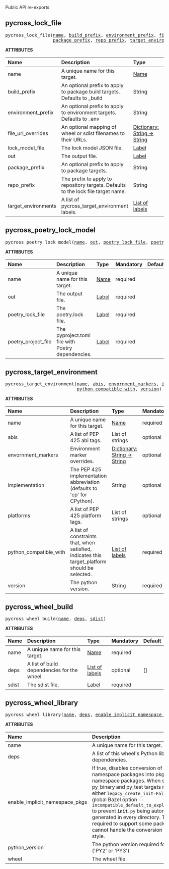 <!-- Generated with Stardoc: http://skydoc.bazel.build -->

Public API re-exports

<a id="#pycross_lock_file"></a>

## pycross_lock_file

<pre>
pycross_lock_file(<a href="#pycross_lock_file-name">name</a>, <a href="#pycross_lock_file-build_prefix">build_prefix</a>, <a href="#pycross_lock_file-environment_prefix">environment_prefix</a>, <a href="#pycross_lock_file-file_url_overrides">file_url_overrides</a>, <a href="#pycross_lock_file-lock_model_file">lock_model_file</a>, <a href="#pycross_lock_file-out">out</a>,
                  <a href="#pycross_lock_file-package_prefix">package_prefix</a>, <a href="#pycross_lock_file-repo_prefix">repo_prefix</a>, <a href="#pycross_lock_file-target_environments">target_environments</a>)
</pre>



**ATTRIBUTES**


| Name  | Description | Type | Mandatory | Default |
| :------------- | :------------- | :------------- | :------------- | :------------- |
| <a id="pycross_lock_file-name"></a>name |  A unique name for this target.   | <a href="https://bazel.build/docs/build-ref.html#name">Name</a> | required |  |
| <a id="pycross_lock_file-build_prefix"></a>build_prefix |  An optional prefix to apply to package build targets. Defaults to _build   | String | optional | "_build" |
| <a id="pycross_lock_file-environment_prefix"></a>environment_prefix |  An optional prefix to apply to environment targets. Defaults to _env   | String | optional | "_env" |
| <a id="pycross_lock_file-file_url_overrides"></a>file_url_overrides |  An optional mapping of wheel or sdist filenames to their URLs.   | <a href="https://bazel.build/docs/skylark/lib/dict.html">Dictionary: String -> String</a> | optional | {} |
| <a id="pycross_lock_file-lock_model_file"></a>lock_model_file |  The lock model JSON file.   | <a href="https://bazel.build/docs/build-ref.html#labels">Label</a> | required |  |
| <a id="pycross_lock_file-out"></a>out |  The output file.   | <a href="https://bazel.build/docs/build-ref.html#labels">Label</a> | required |  |
| <a id="pycross_lock_file-package_prefix"></a>package_prefix |  An optional prefix to apply to package targets.   | String | optional | "" |
| <a id="pycross_lock_file-repo_prefix"></a>repo_prefix |  The prefix to apply to repository targets. Defaults to the lock file target name.   | String | optional | "" |
| <a id="pycross_lock_file-target_environments"></a>target_environments |  A list of pycross_target_environment labels.   | <a href="https://bazel.build/docs/build-ref.html#labels">List of labels</a> | optional | [] |


<a id="#pycross_poetry_lock_model"></a>

## pycross_poetry_lock_model

<pre>
pycross_poetry_lock_model(<a href="#pycross_poetry_lock_model-name">name</a>, <a href="#pycross_poetry_lock_model-out">out</a>, <a href="#pycross_poetry_lock_model-poetry_lock_file">poetry_lock_file</a>, <a href="#pycross_poetry_lock_model-poetry_project_file">poetry_project_file</a>)
</pre>



**ATTRIBUTES**


| Name  | Description | Type | Mandatory | Default |
| :------------- | :------------- | :------------- | :------------- | :------------- |
| <a id="pycross_poetry_lock_model-name"></a>name |  A unique name for this target.   | <a href="https://bazel.build/docs/build-ref.html#name">Name</a> | required |  |
| <a id="pycross_poetry_lock_model-out"></a>out |  The output file.   | <a href="https://bazel.build/docs/build-ref.html#labels">Label</a> | required |  |
| <a id="pycross_poetry_lock_model-poetry_lock_file"></a>poetry_lock_file |  The poetry.lock file.   | <a href="https://bazel.build/docs/build-ref.html#labels">Label</a> | required |  |
| <a id="pycross_poetry_lock_model-poetry_project_file"></a>poetry_project_file |  The pyproject.toml file with Poetry dependencies.   | <a href="https://bazel.build/docs/build-ref.html#labels">Label</a> | required |  |


<a id="#pycross_target_environment"></a>

## pycross_target_environment

<pre>
pycross_target_environment(<a href="#pycross_target_environment-name">name</a>, <a href="#pycross_target_environment-abis">abis</a>, <a href="#pycross_target_environment-envornment_markers">envornment_markers</a>, <a href="#pycross_target_environment-implementation">implementation</a>, <a href="#pycross_target_environment-platforms">platforms</a>,
                           <a href="#pycross_target_environment-python_compatible_with">python_compatible_with</a>, <a href="#pycross_target_environment-version">version</a>)
</pre>



**ATTRIBUTES**


| Name  | Description | Type | Mandatory | Default |
| :------------- | :------------- | :------------- | :------------- | :------------- |
| <a id="pycross_target_environment-name"></a>name |  A unique name for this target.   | <a href="https://bazel.build/docs/build-ref.html#name">Name</a> | required |  |
| <a id="pycross_target_environment-abis"></a>abis |  A list of PEP 425 abi tags.   | List of strings | optional | [] |
| <a id="pycross_target_environment-envornment_markers"></a>envornment_markers |  Environment marker overrides.   | <a href="https://bazel.build/docs/skylark/lib/dict.html">Dictionary: String -> String</a> | optional | {} |
| <a id="pycross_target_environment-implementation"></a>implementation |  The PEP 425 implementation abbreviation (defaults to 'cp' for CPython).   | String | optional | "cp" |
| <a id="pycross_target_environment-platforms"></a>platforms |  A list of PEP 425 platform tags.   | List of strings | optional | [] |
| <a id="pycross_target_environment-python_compatible_with"></a>python_compatible_with |  A list of constraints that, when satisfied, indicates this target_platform should be selected.   | <a href="https://bazel.build/docs/build-ref.html#labels">List of labels</a> | required |  |
| <a id="pycross_target_environment-version"></a>version |  The python version.   | String | required |  |


<a id="#pycross_wheel_build"></a>

## pycross_wheel_build

<pre>
pycross_wheel_build(<a href="#pycross_wheel_build-name">name</a>, <a href="#pycross_wheel_build-deps">deps</a>, <a href="#pycross_wheel_build-sdist">sdist</a>)
</pre>



**ATTRIBUTES**


| Name  | Description | Type | Mandatory | Default |
| :------------- | :------------- | :------------- | :------------- | :------------- |
| <a id="pycross_wheel_build-name"></a>name |  A unique name for this target.   | <a href="https://bazel.build/docs/build-ref.html#name">Name</a> | required |  |
| <a id="pycross_wheel_build-deps"></a>deps |  A list of build dependencies for the wheel.   | <a href="https://bazel.build/docs/build-ref.html#labels">List of labels</a> | optional | [] |
| <a id="pycross_wheel_build-sdist"></a>sdist |  The sdist file.   | <a href="https://bazel.build/docs/build-ref.html#labels">Label</a> | required |  |


<a id="#pycross_wheel_library"></a>

## pycross_wheel_library

<pre>
pycross_wheel_library(<a href="#pycross_wheel_library-name">name</a>, <a href="#pycross_wheel_library-deps">deps</a>, <a href="#pycross_wheel_library-enable_implicit_namespace_pkgs">enable_implicit_namespace_pkgs</a>, <a href="#pycross_wheel_library-python_version">python_version</a>, <a href="#pycross_wheel_library-wheel">wheel</a>)
</pre>



**ATTRIBUTES**


| Name  | Description | Type | Mandatory | Default |
| :------------- | :------------- | :------------- | :------------- | :------------- |
| <a id="pycross_wheel_library-name"></a>name |  A unique name for this target.   | <a href="https://bazel.build/docs/build-ref.html#name">Name</a> | required |  |
| <a id="pycross_wheel_library-deps"></a>deps |  A list of this wheel's Python library dependencies.   | <a href="https://bazel.build/docs/build-ref.html#labels">List of labels</a> | optional | [] |
| <a id="pycross_wheel_library-enable_implicit_namespace_pkgs"></a>enable_implicit_namespace_pkgs |  If true, disables conversion of native namespace packages into pkg-util style namespace packages. When set all py_binary and py_test targets must specify either <code>legacy_create_init=False</code> or the global Bazel option <code>--incompatible_default_to_explicit_init_py</code> to prevent <code>__init__.py</code> being automatically generated in every directory. This option is required to support some packages which cannot handle the conversion to pkg-util style.   | Boolean | optional | True |
| <a id="pycross_wheel_library-python_version"></a>python_version |  The python version required for this wheel ('PY2' or 'PY3')   | String | optional | "" |
| <a id="pycross_wheel_library-wheel"></a>wheel |  The wheel file.   | <a href="https://bazel.build/docs/build-ref.html#labels">Label</a> | required |  |


